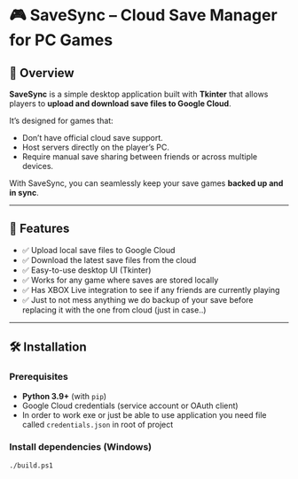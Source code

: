 # 🎮 SaveSync – Cloud Save Manager for PC Games

## 📌 Overview
**SaveSync** is a simple desktop application built with **Tkinter** that allows players to **upload and download save files to Google Cloud**.  

It’s designed for games that:
- Don’t have official cloud save support.
- Host servers directly on the player’s PC.
- Require manual save sharing between friends or across multiple devices.

With SaveSync, you can seamlessly keep your save games **backed up and in sync**.

---

## 🚀 Features
- ✅ Upload local save files to Google Cloud  
- ✅ Download the latest save files from the cloud  
- ✅ Easy-to-use desktop UI (Tkinter)  
- ✅ Works for any game where saves are stored locally  
- ✅ Has XBOX Live integration to see if any friends are currently playing
- ✅ Just to not mess anything we do backup of your save before replacing it with the one from cloud (just in case..)

---

## 🛠️ Installation
### Prerequisites
- **Python 3.9+** (with `pip`)  
- Google Cloud credentials (service account or OAuth client)  
- In order to work exe or just be able to use application you need file called `credentials.json` in root of project

### Install dependencies (Windows)
```bash
./build.ps1
